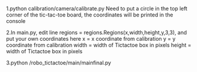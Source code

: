1.python calibration/camera/calibrate.py
Need to put a circle in the top left corner of the tic-tac-toe board, the coordinates will be printed in the console

2.In main.py, edit line regions = regions.Regions(x,width,height,y,3,3), and put your own coordinates here
x = x coordinate from calibration
y = y coordinate from calibration
width = width of Tictactoe box in pixels
height = width of Tictactoe box in pixels

3.python /robo_tictactoe/main/mainfinal.py
